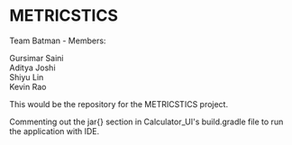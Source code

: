 # METRICSTICS

Team Batman - Members:<br/>

Gursimar Saini<br/>
Aditya Joshi<br/>
Shiyu Lin <br/>
Kevin Rao <br/>

This would be the repository for the METRICSTICS project.

Commenting out the jar{} section in Calculator_UI's build.gradle file to run the application with IDE.
